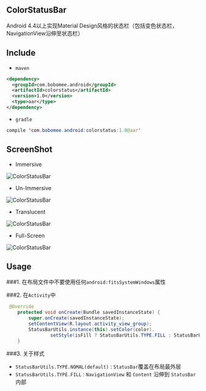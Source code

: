 ## ColorStatusBar

Android 4.4以上实现Material Design风格的状态栏（包括变色状态栏，NavigationView沿伸至状态栏）

## Include
- `maven`

``` xml
<dependency>
  <groupId>com.bobomee.android</groupId>
  <artifactId>colorstatus</artifactId>
  <version>1.0</version>
  <type>aar</type>
</dependency>
```

- `gradle`

``` java
compile 'com.bobomee.android:colorstatus:1.0@aar'
```

## ScreenShot

- Immersive

![ColorStatusBar](screenshot/s1.png "Immersive Mode")


- Un-Immersive 

![ColorStatusBar](screenshot/s2.png "Un-Immersive Mode")


- Translucent 

![ColorStatusBar](screenshot/s3.png "Translucent Mode")


- Full-Screen

![ColorStatusBar](screenshot/s4.png "Full-Screen Mode")


## Usage

###1. 在布局文件中不要使用任何`android:fitsSystemWindows`属性

###2. 在`Activity`中

``` java
 @Override
    protected void onCreate(Bundle savedInstanceState) {
        super.onCreate(savedInstanceState);
        setContentView(R.layout.activity_view_group);
        StatusBarUtils.instance(this).setColor(color).
                setStyle(isFill ? StatusBarUtils.TYPE.FILL : StatusBarUtils.TYPE.NOMAL).init();
    }
```

###3. 关于样式

- `StatusBarUtils.TYPE.NOMAL(default)` : `StatusBar`覆盖在布局最外层
- `StatusBarUtils.TYPE.FILL` : `NavigationView` 和 `Content` 沿伸到 `StatusBar` 内部






